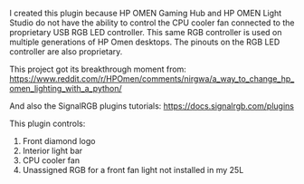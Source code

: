 I created this plugin because HP OMEN Gaming Hub and HP OMEN Light Studio do not have the ability to control the CPU cooler fan connected to the proprietary USB RGB LED controller. This same RGB controller is used on multiple generations of HP Omen desktops. The pinouts on the RGB LED controller are also proprietary.

This project got its breakthrough moment from:
https://www.reddit.com/r/HPOmen/comments/nirgwa/a_way_to_change_hp_omen_lighting_with_a_python/

And also the SignalRGB plugins tutorials:
https://docs.signalrgb.com/plugins

This plugin controls:
1. Front diamond logo
2. Interior light bar
3. CPU cooler fan
4. Unassigned RGB for a front fan light not installed in my 25L
